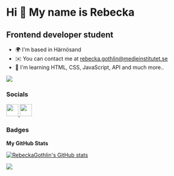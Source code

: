 Hi 👋 My name is Rebecka
========================

Frontend developer student
--------------------------

* 🌍  I'm based in Härnösand
* ✉️  You can contact me at [rebecka.gothlin@medieinstitutet.se](mailto:rebecka.gothlin@medieinstitutet.se)
* 🧠  I'm learning HTML, CSS, JavaScript, API and much more..

<a href="https://www.github.com/RebeckaGothlin" target="_blank" rel="noreferrer"><img
src="https://img.shields.io/github/followers/RebeckaGothlin?logo=github&style=for-the-badge&color=a855f7&labelColor=1c1917" /></a>

### Socials

<p align="left"> <a href="https://www.github.com/RebeckaGothlin" target="_blank" rel="noreferrer"> <picture> <source media="(prefers-color-scheme: dark)" srcset="https://raw.githubusercontent.com/danielcranney/readme-generator/main/public/icons/socials/github-dark.svg" /> <source media="(prefers-color-scheme: light)" srcset="https://raw.githubusercontent.com/danielcranney/readme-generator/main/public/icons/socials/github.svg" /> <img src="https://raw.githubusercontent.com/danielcranney/readme-generator/main/public/icons/socials/github.svg" width="32" height="32" /> </picture> </a> <a href="https://www.linkedin.com/in/rebecka-göthlin-963037280" target="_blank" rel="noreferrer"> <picture> <source media="(prefers-color-scheme: dark)" srcset="https://raw.githubusercontent.com/danielcranney/readme-generator/main/public/icons/socials/linkedin-dark.svg" /> <source media="(prefers-color-scheme: light)" srcset="https://raw.githubusercontent.com/danielcranney/readme-generator/main/public/icons/socials/linkedin.svg" /> <img src="https://raw.githubusercontent.com/danielcranney/readme-generator/main/public/icons/socials/linkedin.svg" width="32" height="32" /> </picture> </a></p>

### Badges

<b>My GitHub Stats</b>

<a href="http://www.github.com/RebeckaGothlin"><img src="https://github-readme-stats.vercel.app/api?username=RebeckaGothlin&show_icons=true&hide=&count_private=true&title_color=ec4899&text_color=ffffff&icon_color=a855f7&bg_color=1c1917&hide_border=true&show_icons=true" alt="RebeckaGothlin's GitHub stats" /></a>

<a href="http://www.github.com/RebeckaGothlin"><img src="https://github-readme-streak-stats.herokuapp.com/?user=RebeckaGothlin&stroke=ffffff&background=1c1917&ring=ec4899&fire=ec4899&currStreakNum=ffffff&currStreakLabel=ec4899&sideNums=ffffff&sideLabels=ffffff&dates=ffffff&hide_border=true" /></a>
